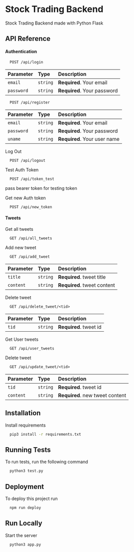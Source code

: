 
# Stock Trading Backend

Stock Trading Backend made with Python Flask 


## API Reference

#### Authentication

```http
  POST /api/login
```

| Parameter | Type     | Description                |
| :-------- | :------- | :------------------------- |
| `email` | `string` | **Required**. Your email  |
| `password` | `string` | **Required**. Your password  |


```http
  POST /api/register
```

| Parameter | Type     | Description                |
| :-------- | :------- | :------------------------- |
| `email` | `string` | **Required**. Your email  |
| `password` | `string` | **Required**. Your password  |
| `uname` | `string` | **Required**. Your user name  |

Log Out
```http
  POST /api/logout
```


Test Auth Token
```http
  POST /api/token_test
```

pass bearer token for testing token


Get new Auth token
```http
  POST /api/new_token
```
#### Tweets
Get all tweets
```http
  GET /api/all_tweets
```


Add new tweet 
```http
  GET /api/add_tweet
```

| Parameter | Type     | Description                |
| :-------- | :------- | :------------------------- |
| `title` | `string` | **Required**. tweet title |
| `content` | `string` | **Required**. tweet content  |


Delete tweet 
```http
  GET /api/delete_tweet/<tid>
```

| Parameter | Type     | Description                |
| :-------- | :------- | :------------------------- |
| `tid` | `string` | **Required**. tweet id |

Get User tweets
```http
  GET /api/user_tweets
```
Delete tweet 
```http
  GET /api/update_tweet/<tid>
```

| Parameter | Type     | Description                |
| :-------- | :------- | :------------------------- |
| `tid` | `string` | **Required**. tweet id |
| `content` | `string` | **Required**. new tweet content |

## Installation

Install requirements

```bash
  pip3 install -r requirements.txt
```
    
## Running Tests

To run tests, run the following command

```bash
  python3 test.py
```


## Deployment

To deploy this project run

```bash
  npm run deploy
```


## Run Locally

Start the server

```bash
  python3 app.py
```

